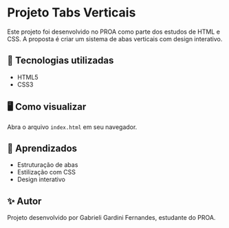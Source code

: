 # Projeto Tabs Verticais

Este projeto foi desenvolvido no PROA como parte dos estudos de HTML e CSS.
A proposta é criar um sistema de abas verticais com design interativo.

## 🚀 Tecnologias utilizadas
- HTML5
- CSS3

## 🖥️ Como visualizar
Abra o arquivo `index.html` em seu navegador.

## 📌 Aprendizados
- Estruturação de abas
- Estilização com CSS
- Design interativo

## ✨ Autor
Projeto desenvolvido por Gabrieli Gardini Fernandes, estudante do PROA.
